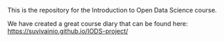 
This is the repository for the Introduction to Open Data Science course.

We have created a great course diary that can be found here: <https://suvivainio.github.io/IODS-project/>
